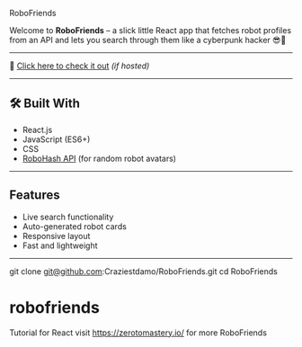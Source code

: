 RoboFriends

Welcome to **RoboFriends** – a slick little React app that fetches robot profiles from an API and lets you search through them like a cyberpunk hacker 😎🧠

---

🔗 [Click here to check it out](https://craziestdamo.github.io/robofriends/) *(if hosted)*

---

## 🛠️ Built With

-  React.js
-  JavaScript (ES6+)
-  CSS
-  [RoboHash API](https://robohash.org) (for random robot avatars)

---

##  Features

-  Live search functionality
-  Auto-generated robot cards
-  Responsive layout
-  Fast and lightweight

---

git clone git@github.com:Craziestdamo/RoboFriends.git
cd RoboFriends


# robofriends
Tutorial for React visit https://zerotomastery.io/ for more RoboFriends

